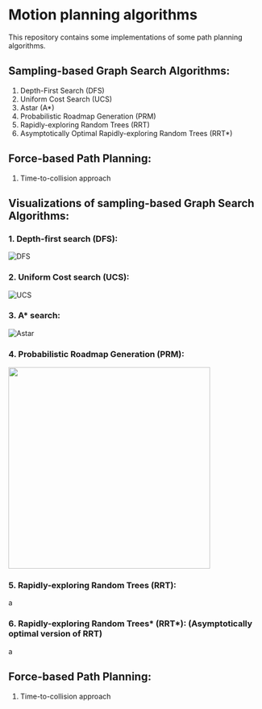 # Motion planning algorithms

This repository contains some implementations of some path planning algorithms.
## Sampling-based Graph Search Algorithms:
1. Depth-First Search (DFS)
2. Uniform Cost Search (UCS)
3. Astar (A*)
4. Probabilistic Roadmap Generation (PRM)
5. Rapidly-exploring Random Trees (RRT)
6. Asymptotically Optimal Rapidly-exploring Random Trees (RRT*)

## Force-based Path Planning:
1. Time-to-collision approach

## Visualizations of sampling-based Graph Search Algorithms:
### 1. Depth-first search (DFS): 
![DFS](https://github.com/shorane/Motion_Planning/blob/master/Sampling_based/Astar_DFS_UCS/implementation/DFS.gif)
### 2. Uniform Cost search (UCS): 
![UCS](https://github.com/shorane/Motion_Planning/blob/master/Sampling_based/Astar_DFS_UCS/implementation/BFS.gif)
### 3. A* search: 
![Astar](https://github.com/shorane/Motion_Planning/blob/master/Sampling_based/Astar_DFS_UCS/implementation/Astar.gif)
### 4. Probabilistic Roadmap Generation (PRM): 
<img src = "https://github.com/shorane/Motion_Planning/blob/master/Sampling_based/Probabilistic_Roadmap_PRM/images/Path.png" width="400" height="400"/>

### 5. Rapidly-exploring Random Trees (RRT): 
a
### 6. Rapidly-exploring Random Trees* (RRT*): (Asymptotically optimal version of RRT) 
a
## Force-based Path Planning:
1. Time-to-collision approach
